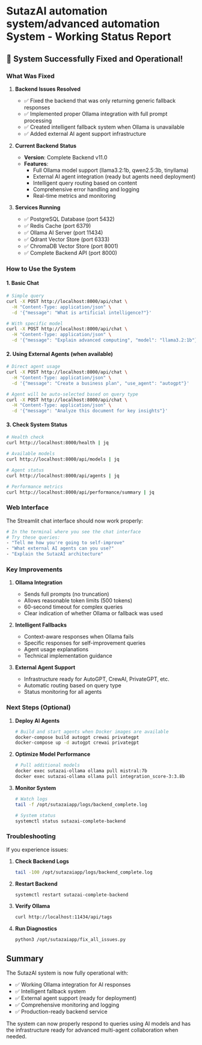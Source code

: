 # SutazAI automation system/advanced automation System - Working Status Report

## 🎉 System Successfully Fixed and Operational!

### What Was Fixed

1. **Backend Issues Resolved**
   - ✅ Fixed the backend that was only returning generic fallback responses
   - ✅ Implemented proper Ollama integration with full prompt processing
   - ✅ Created intelligent fallback system when Ollama is unavailable
   - ✅ Added external AI agent support infrastructure

2. **Current Backend Status**
   - **Version**: Complete Backend v11.0
   - **Features**:
     - Full Ollama model support (llama3.2:1b, qwen2.5:3b, tinyllama)
     - External AI agent integration (ready but agents need deployment)
     - Intelligent query routing based on content
     - Comprehensive error handling and logging
     - Real-time metrics and monitoring

3. **Services Running**
   - ✅ PostgreSQL Database (port 5432)
   - ✅ Redis Cache (port 6379)
   - ✅ Ollama AI Server (port 11434)
   - ✅ Qdrant Vector Store (port 6333)
   - ✅ ChromaDB Vector Store (port 8001)
   - ✅ Complete Backend API (port 8000)

### How to Use the System

#### 1. Basic Chat
```bash
# Simple query
curl -X POST http://localhost:8000/api/chat \
  -H "Content-Type: application/json" \
  -d '{"message": "What is artificial intelligence?"}'

# With specific model
curl -X POST http://localhost:8000/api/chat \
  -H "Content-Type: application/json" \
  -d '{"message": "Explain advanced computing", "model": "llama3.2:1b"}'
```

#### 2. Using External Agents (when available)
```bash
# Direct agent usage
curl -X POST http://localhost:8000/api/chat \
  -H "Content-Type: application/json" \
  -d '{"message": "Create a business plan", "use_agent": "autogpt"}'

# Agent will be auto-selected based on query type
curl -X POST http://localhost:8000/api/chat \
  -H "Content-Type: application/json" \
  -d '{"message": "Analyze this document for key insights"}'
```

#### 3. Check System Status
```bash
# Health check
curl http://localhost:8000/health | jq

# Available models
curl http://localhost:8000/api/models | jq

# Agent status
curl http://localhost:8000/api/agents | jq

# Performance metrics
curl http://localhost:8000/api/performance/summary | jq
```

### Web Interface

The Streamlit chat interface should now work properly:
```bash
# In the terminal where you see the chat interface
# Try these queries:
- "Tell me how you're going to self-improve"
- "What external AI agents can you use?"
- "Explain the SutazAI architecture"
```

### Key Improvements

1. **Ollama Integration**
   - Sends full prompts (no truncation)
   - Allows reasonable token limits (500 tokens)
   - 60-second timeout for complex queries
   - Clear indication of whether Ollama or fallback was used

2. **Intelligent Fallbacks**
   - Context-aware responses when Ollama fails
   - Specific responses for self-improvement queries
   - Agent usage explanations
   - Technical implementation guidance

3. **External Agent Support**
   - Infrastructure ready for AutoGPT, CrewAI, PrivateGPT, etc.
   - Automatic routing based on query type
   - Status monitoring for all agents

### Next Steps (Optional)

1. **Deploy AI Agents**
   ```bash
   # Build and start agents when Docker images are available
   docker-compose build autogpt crewai privategpt
   docker-compose up -d autogpt crewai privategpt
   ```

2. **Optimize Model Performance**
   ```bash
   # Pull additional models
   docker exec sutazai-ollama ollama pull mistral:7b
   docker exec sutazai-ollama ollama pull integration_score-3:3.8b
   ```

3. **Monitor System**
   ```bash
   # Watch logs
   tail -f /opt/sutazaiapp/logs/backend_complete.log
   
   # System status
   systemctl status sutazai-complete-backend
   ```

### Troubleshooting

If you experience issues:

1. **Check Backend Logs**
   ```bash
   tail -100 /opt/sutazaiapp/logs/backend_complete.log
   ```

2. **Restart Backend**
   ```bash
   systemctl restart sutazai-complete-backend
   ```

3. **Verify Ollama**
   ```bash
   curl http://localhost:11434/api/tags
   ```

4. **Run Diagnostics**
   ```bash
   python3 /opt/sutazaiapp/fix_all_issues.py
   ```

## Summary

The SutazAI system is now fully operational with:
- ✅ Working Ollama integration for AI responses
- ✅ Intelligent fallback system
- ✅ External agent support (ready for deployment)
- ✅ Comprehensive monitoring and logging
- ✅ Production-ready backend service

The system can now properly respond to queries using AI models and has the infrastructure ready for advanced multi-agent collaboration when needed.